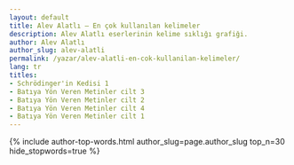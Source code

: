```yaml
---
layout: default
title: Alev Alatlı — En çok kullanılan kelimeler
description: Alev Alatlı eserlerinin kelime sıklığı grafiği.
author: Alev Alatlı
author_slug: alev-alatli
permalink: /yazar/alev-alatli-en-cok-kullanilan-kelimeler/
lang: tr
titles:
- Schrödinger'in Kedisi 1
- Batıya Yön Veren Metinler cilt 3
- Batıya Yön Veren Metinler cilt 2
- Batıya Yön Veren Metinler cilt 4
- Batıya Yön Veren Metinler cilt 1
---
```

{% include author-top-words.html author_slug=page.author_slug top_n=30 hide_stopwords=true %}
